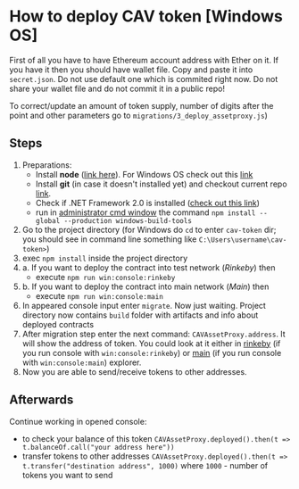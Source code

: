 # How to deploy CAV token [Windows OS]

First of all you have to have Ethereum account address with Ether on it.
If you have it then you should have wallet file. Copy and paste it into `secret.json`. Do not use default one which is commited right now. Do not share your wallet file and do not commit it in a public repo!

To correct/update an amount of token supply, number of digits after the point and other parameters go to `migrations/3_deploy_assetproxy.js`)

## Steps
1. Preparations:
    - Install **node** ([link here](https://nodejs.org/en/)). For Windows OS check out this [link](http://blog.teamtreehouse.com/install-node-js-npm-windows)
    - Install **git** (in case it doesn't installed yet) and checkout current repo [link](https://github.com/git-for-windows/git/releases/download/v2.16.2.windows.1/Git-2.16.2-64-bit.exe).
    - Check if .NET Framework 2.0 is installed ([check out this link](https://docs.microsoft.com/en-us/dotnet/framework/install/dotnet-35-windows-10))
    - run in [administrator cmd window](https://www.howtogeek.com/194041/how-to-open-the-command-prompt-as-administrator-in-windows-8.1/) the command `npm install --global --production windows-build-tools`
2. Go to the project directory (for Windows do `cd` to enter `cav-token` dir; you should see in command line something like `C:\Users\username\cav-token>`)
3. exec `npm install` inside the project directory
4. a. If you want to deploy the contract into test network (*Rinkeby*) then
    - execute `npm run win:console:rinkeby`
5. b. If you want to deploy the contract into main network (*Main*) then
    - execute `npm run win:console:main`
6. In appeared console input enter `migrate`. Now just waiting.
        Project directory now contains `build` folder with artifacts and info about deployed contracts
7. After migration step enter the next command: `CAVAssetProxy.address`. It will show the address of token. You could look at it either in [rinkeby](https://rinkeby.etherscan.io) (if you run console with `win:console:rinkeby`) or [main](https://etherscan.io) (if you run console with `win:console:main`) explorer.
8. Now you are able to send/receive tokens to other addresses.

## Afterwards
Continue working in opened console:
- to check your balance of this token `CAVAssetProxy.deployed().then(t => t.balanceOf.call("your address here"))`
- transfer tokens to other addresses `CAVAssetProxy.deployed().then(t => t.transfer("destination address", 1000)` where `1000` - number of tokens you want to send
